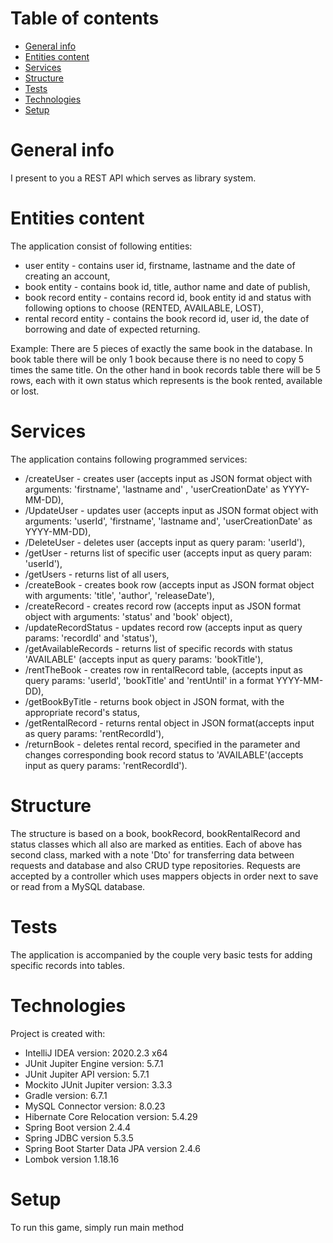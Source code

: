 # Table of contents
* [General info](#general-info)
* [Entities content](#entities-content)
* [Services](#services)
* [Structure](#structure)
* [Tests](#tests)
* [Technologies](#technologies)
* [Setup](#setup)

# General info
I present to you a REST API which serves as library system.

# Entities content
The application consist of following entities:
* user entity - contains user id, firstname, lastname and the date of creating an account,
* book entity - contains book id, title, author name and date of publish,
* book record entity - contains record id, book entity id and status with following options to choose (RENTED, AVAILABLE, LOST),
* rental record entity - contains the book record id, user id, the date of borrowing and date of expected returning.

Example: There are 5 pieces of exactly the same book in the database. In book table there will be only 1 book because there
is no need to copy 5 times the same title. On the other hand in book records table there will be 5 rows, each with it own
status which represents is the book rented, available or lost.

# Services
The application contains following programmed services:
* /createUser - creates user (accepts input as JSON format object with arguments: 'firstname', 'lastname and' , 
  'userCreationDate' as YYYY-MM-DD),
* /UpdateUser - updates user (accepts input as JSON format object with arguments: 'userId', 'firstname', 
  'lastname and', 'userCreationDate' as YYYY-MM-DD),
* /DeleteUser - deletes user (accepts input as query param: 'userId'),
* /getUser - returns list of specific user (accepts input as query param: 'userId'),
* /getUsers - returns list of all users,
* /createBook - creates book row (accepts input as JSON format object with arguments: 'title', 'author', 'releaseDate'),
* /createRecord - creates record row (accepts input as JSON format object with arguments: 'status' and 'book' object),
* /updateRecordStatus - updates record row (accepts input as query params: 'recordId' and 'status'),
* /getAvailableRecords - returns list of specific records with status 'AVAILABLE' (accepts input as query params: 
  'bookTitle'),
* /rentTheBook - creates row in rentalRecord table, (accepts input as query params: 'userId', 'bookTitle' and 
  'rentUntil' in a format YYYY-MM-DD),
* /getBookByTitle - returns book object in JSON format, with the appropriate record's status,
* /getRentalRecord - returns rental object in JSON format(accepts input as query params: 'rentRecordId'),
* /returnBook - deletes rental record, specified in the parameter and changes corresponding book record status to 
  'AVAILABLE'(accepts input as query params: 'rentRecordId').

# Structure
The structure is based on a book, bookRecord, bookRentalRecord and status classes which all also are marked as entities.
Each of above has second class, marked with a note 'Dto' for transferring data between requests and database and also
CRUD type repositories. Requests are accepted by a controller which uses mappers objects in order next to save or read 
from a MySQL database.

# Tests
The application is accompanied by the couple very basic tests for adding specific records into tables. 

# Technologies
Project is created with:
* IntelliJ IDEA version: 2020.2.3 x64
* JUnit Jupiter Engine version: 5.7.1
* JUnit Jupiter API version: 5.7.1
* Mockito JUnit Jupiter version: 3.3.3
* Gradle version: 6.7.1
* MySQL Connector version: 8.0.23
* Hibernate Core Relocation version: 5.4.29
* Spring Boot version 2.4.4
* Spring JDBC version 5.3.5
* Spring Boot Starter Data JPA version 2.4.6
* Lombok version 1.18.16

# Setup
To run this game, simply run main method

